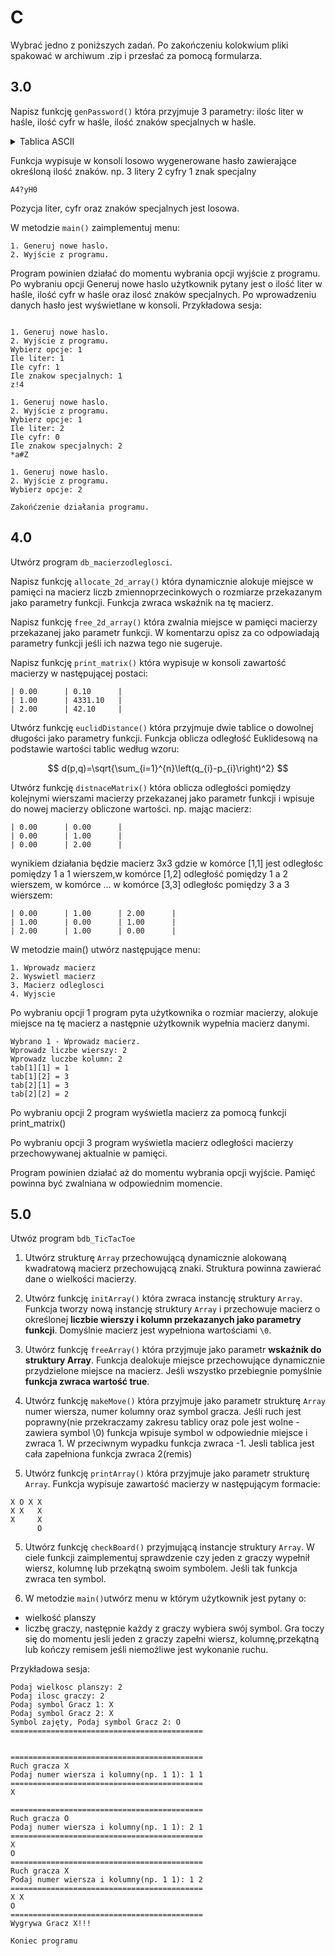 # C

Wybrać jedno z poniższych zadań.
Po zakończeniu kolokwium pliki spakować w archiwum .zip i przesłać za pomocą formularza.

## 3.0

Napisz funkcję `genPassword()` która przyjmuje 3 parametry: ilośc liter w haśle, ilość cyfr w haśle, ilość znaków specjalnych w haśle.

<details>
<summary>
Tablica ASCII
</summary>
ASCII code 33 = ! <br>
ASCII code 34 = " <br>
ASCII code 35 = # <br>
ASCII code 36 = $ <br>
ASCII code 37 = % <br>
ASCII code 38 = & <br>
ASCII code 39 = ' <br>
ASCII code 40 = ( <br>
ASCII code 41 = ) <br>
ASCII code 42 = * <br>
ASCII code 43 = + <br>
ASCII code 44 = , <br>
ASCII code 45 = - <br>
ASCII code 46 = . <br>
ASCII code 47 = / <br>
ASCII code 48 = 0 <br>
ASCII code 49 = 1 <br>
ASCII code 50 = 2 <br>
ASCII code 51 = 3 <br>
ASCII code 52 = 4 <br>
ASCII code 53 = 5 <br>
ASCII code 54 = 6 <br>
ASCII code 55 = 7 <br>
ASCII code 56 = 8 <br>
ASCII code 57 = 9 <br>
ASCII code 58 = : <br>
ASCII code 59 = ; <br>
ASCII code 60 = < <br>
ASCII code 61 = = <br>
ASCII code 62 = > <br>
ASCII code 63 = ? <br>
ASCII code 64 = @ <br>
ASCII code 65 = A <br>
ASCII code 66 = B <br>
ASCII code 67 = C <br>
ASCII code 68 = D <br>
ASCII code 69 = E <br>
ASCII code 70 = F <br>
ASCII code 71 = G <br>
ASCII code 72 = H <br>
ASCII code 73 = I <br>
ASCII code 74 = J <br>
ASCII code 75 = K <br>
ASCII code 76 = L <br>
ASCII code 77 = M <br>
ASCII code 78 = N <br>
ASCII code 79 = O <br>
ASCII code 80 = P <br>
ASCII code 81 = Q <br>
ASCII code 82 = R <br>
ASCII code 83 = S <br>
ASCII code 84 = T <br>
ASCII code 85 = U <br>
ASCII code 86 = V <br>
ASCII code 87 = W <br>
ASCII code 88 = X <br>
ASCII code 89 = Y <br>
ASCII code 90 = Z <br>
ASCII code 91 = [ <br>
ASCII code 92 = \ <br>
ASCII code 93 = ] <br>
ASCII code 94 = ^ <br>
ASCII code 95 = _ <br>
ASCII code 96 = ` <br>
ASCII code 97 = a <br>
ASCII code 98 = b <br>
ASCII code 99 = c <br>
ASCII code 100 = d <br>
ASCII code 101 = e <br>
ASCII code 102 = f <br>
ASCII code 103 = g <br>
ASCII code 104 = h <br>
ASCII code 105 = i <br>
ASCII code 106 = j <br>
ASCII code 107 = k <br>
ASCII code 108 = l <br>
ASCII code 109 = m <br>
ASCII code 110 = n <br>
ASCII code 111 = o <br>
ASCII code 112 = p <br>
ASCII code 113 = q <br>
ASCII code 114 = r <br>
ASCII code 115 = s <br>
ASCII code 116 = t <br>
ASCII code 117 = u <br>
ASCII code 118 = v <br>
ASCII code 119 = w <br>
ASCII code 120 = x <br>
ASCII code 121 = y <br>
ASCII code 122 = z <br>
ASCII code 123 = { <br>
ASCII code 124 = | <br>
ASCII code 125 = } <br>
ASCII code 126 = ~ <br>
</details>

Funkcja wypisuje w konsoli losowo wygenerowane hasło zawierające określoną ilość znaków. np. 3 litery 2 cyfry 1 znak specjalny
```
A4?yH0
```
Pozycja liter, cyfr oraz znaków specjalnych jest losowa.

W metodzie `main()` zaimplementuj menu:
```
1. Generuj nowe haslo.
2. Wyjście z programu.
```
Program powinien działać do momentu wybrania opcji wyjście z programu.
Po wybraniu opcji Generuj nowe haslo użytkownik pytany jest o ilość liter w haśle, ilość cyfr w haśle oraz ilosć znaków specjalnych. Po wprowadzeniu danych hasło jest wyświetlane w konsoli. Przykładowa sesja:

```

1. Generuj nowe haslo.
2. Wyjście z programu.
Wybierz opcje: 1
Ile liter: 1
Ile cyfr: 1
Ile znakow specjalnych: 1
z!4

1. Generuj nowe haslo.
2. Wyjście z programu.
Wybierz opcje: 1
Ile liter: 2
Ile cyfr: 0
Ile znakow specjalnych: 2
*a#Z

1. Generuj nowe haslo.
2. Wyjście z programu.
Wybierz opcje: 2

Zakońćzenie działania programu.
```

## 4.0
Utwórz program `db_macierzodleglosci`.

Napisz funkcję `allocate_2d_array()` która dynamicznie alokuje miejsce w pamięci na macierz liczb zmiennoprzecinkowych o rozmiarze przekazanym jako parametry funkcji. Funkcja zwraca wskaźnik na tę macierz.

Napisz funkcję `free_2d_array()` która zwalnia miejsce w pamięci macierzy przekazanej jako parametr funkcji.
W komentarzu opisz za co odpowiadają parametry funkcji jeśli ich nazwa tego nie sugeruje.

Napisz funkcję `print_matrix()` która wypisuje w konsoli zawartość macierzy w następującej postaci:

```terminal
| 0.00      | 0.10      |
| 1.00      | 4331.10   |
| 2.00      | 42.10     |
```

Utwórz funkcję `euclidDistance()` która przyjmuje dwie tablice o dowolnej długości jako parametry funkcji. Funkcja oblicza odległość Euklidesową na podstawie wartości tablic według wzoru:

$$
d(p,q)=\sqrt{\sum_{i=1}^{n}\left(q_{i}-p_{i}\right)^2} 
$$

Utwórz funkcję `distnaceMatrix()` która oblicza odległości pomiędzy kolejnymi wierszami macierzy przekazanej jako parametr funkcji i wpisuje do nowej macierzy obliczone wartości. np. mając macierz:

```
| 0.00      | 0.00      |
| 0.00      | 1.00      |
| 0.00      | 2.00      |
```

wynikiem działania będzie macierz 3x3 gdzie w komórce [1,1] jest odległośc pomiędzy 1 a 1 wierszem,w komórce [1,2] odległość pomiędzy 1 a 2 wierszem, w komórce ...
w komórce [3,3] odległośc pomiędzy 3 a 3 wierszem:

```
| 0.00      | 1.00      | 2.00      |
| 1.00      | 0.00      | 1.00      |
| 2.00      | 1.00      | 0.00      |
```

W metodzie main() utwórz następujące menu:

```
1. Wprowadz macierz
2. Wyswietl macierz
3. Macierz odleglosci
4. Wyjscie
```

Po wybraniu opcji 1 program pyta użytkownika o rozmiar macierzy, alokuje miejsce na tę macierz a następnie użytkownik wypełnia macierz danymi.

```
Wybrano 1 - Wprowadz macierz.
Wprowadz liczbe wierszy: 2
Wprowadz luczbe kolumn: 2
tab[1][1] = 1
tab[1][2] = 3
tab[2][1] = 3
tab[2][2] = 2
```

Po wybraniu opcji 2 program wyświetla macierz za pomocą funkcji print_matrix()

Po wybraniu opcji 3 program wyświetla macierz odległości macierzy przechowywanej aktualnie w pamięci.

Program powinien działać aż do momentu wybrania opcji wyjście. Pamięć powinna być zwalniana w odpowiednim momencie.

## 5.0

Utwóz program `bdb_TicTacToe`

1. Utwórz strukturę `Array` przechowującą dynamicznie alokowaną kwadratową macierz przechowującą znaki. Struktura powinna zawierać dane o wielkości macierzy.

2. Utwórz funkcję `initArray()` która zwraca instancję struktury `Array`. Funkcja tworzy nową instancję struktury `Array` i przechowuje macierz o określonej **liczbie wierszy i kolumn przekazanych jako parametry funkcji**. Domyślnie macierz jest wypełniona wartościami `\0`.

3. Utwórz funkcję `freeArray()` która przyjmuje jako parametr **wskaźnik do struktury Array**. Funkcja dealokuje miejsce przechowujące dynamicznie przydzielone miejsce na macierz. Jeśli wszystko przebiegnie pomyślnie **funkcja zwraca wartość true**.

4. Utwórz funkcję `makeMove()` która przyjmuje jako parametr strukturę `Array` numer wiersza, numer kolumny oraz symbol gracza. Jeśli ruch jest poprawny(nie przekraczamy zakresu tablicy oraz pole jest wolne - zawiera symbol \0) funkcja wpisuje symbol w odpowiednie miejsce i zwraca 1. W przeciwnym wypadku funkcja zwraca -1. Jesli tablica jest cała zapełniona funkcja zwraca 2(remis)

5. Utwórz funkcję `printArray()` która przyjmuje jako parametr strukturę `Array`.
Funkcja wypisuje zawartość macierzy w następującym formacie:

```terminal
X O X X
X X   X
X     X
      O
```

5. Utwórz funkcję `checkBoard()` przyjmującą instancje struktury `Array`. W ciele funkcji zaimplementuj sprawdzenie czy jeden z graczy wypełnił wiersz, kolumnę lub przekątną swoim symbolem. Jeśli tak funkcja zwraca ten symbol.

6. W metodzie `main()`utwórz menu w którym użytkownik jest pytany o:
- wielkość planszy
- liczbę graczy, następnie każdy z graczy wybiera swój symbol.
Gra toczy się do momentu jesli jeden z graczy zapełni wiersz, kolumnę,przekątną lub kończy remisem jeśli niemożliwe jest wykonanie ruchu.

Przykładowa sesja:
```
Podaj wielkosc planszy: 2
Podaj ilosc graczy: 2
Podaj symbol Gracz 1: X
Podaj symbol Gracz 2: X
Symbol zajęty, Podaj symbol Gracz 2: O
===========================================
   
   
===========================================
Ruch gracza X
Podaj numer wiersza i kolumny(np. 1 1): 1 1
===========================================
X  
   
===========================================
Ruch gracza O
Podaj numer wiersza i kolumny(np. 1 1): 2 1
===========================================
X  
O  
===========================================
Ruch gracza X
Podaj numer wiersza i kolumny(np. 1 1): 1 2
===========================================
X X 
O  
===========================================
Wygrywa Gracz X!!!

Koniec programu
```
